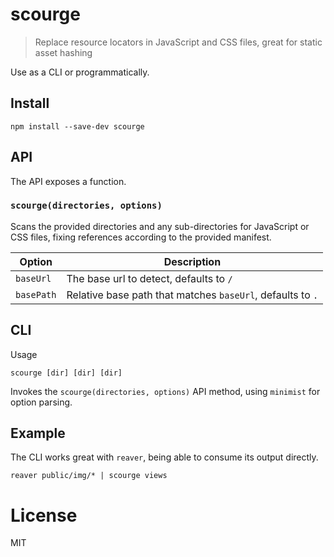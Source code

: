 # scourge

> Replace resource locators in JavaScript and CSS files, great for static asset hashing

Use as a CLI or programmatically.

## Install

```shell
npm install --save-dev scourge
```

## API

The API exposes a function.

### `scourge(directories, options)`

Scans the provided directories and any sub-directories for JavaScript or CSS files, fixing references according to the provided manifest.

Option      | Description
------------|--------------
 `baseUrl`  | The base url to detect, defaults to `/`
 `basePath` | Relative base path that matches `baseUrl`, defaults to `.`

## CLI

Usage

```shell
scourge [dir] [dir] [dir]
```

Invokes the `scourge(directories, options)` API method, using `minimist` for option parsing.

## Example

The CLI works great with `reaver`, being able to consume its output directly.

```shell
reaver public/img/* | scourge views
```

# License

MIT
